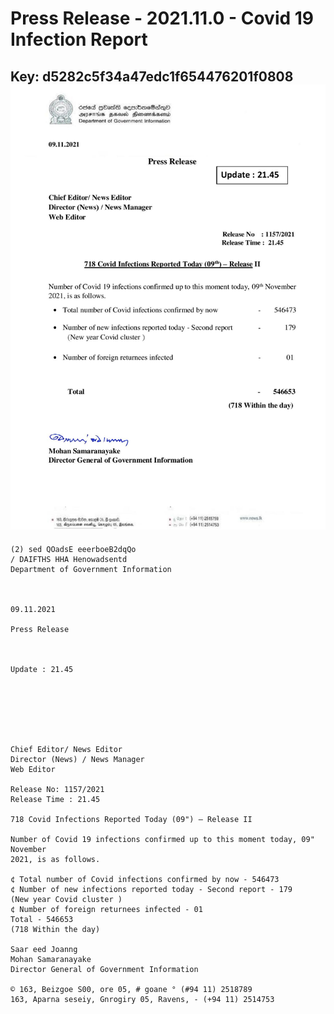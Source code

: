 # Press Release - 2021.11.0 - Covid 19 Infection Report 
Key: d5282c5f34a47edc1f654476201f0808 
![img](img/d5282c5f34a47edc1f654476201f0808.jpg)
---
```
(2) sed QOadsE eeerboeB2dqQo
/ DAIFTHS HHA Henowadsentd
Department of Government Information

 

09.11.2021

Press Release

 

Update : 21.45

 

 

 

Chief Editor/ News Editor
Director (News) / News Manager
Web Editor

Release No: 1157/2021
Release Time : 21.45

718 Covid Infections Reported Today (09") — Release II

Number of Covid 19 infections confirmed up to this moment today, 09" November
2021, is as follows.

¢ Total number of Covid infections confirmed by now - 546473
¢ Number of new infections reported today - Second report - 179
(New year Covid cluster )
¢ Number of foreign returnees infected - 01
Total - 546653
(718 Within the day)

Saar eed Joanng
Mohan Samaranayake
Director General of Government Information

© 163, Beizgoe S00, ore 05, # goane ° (#94 11) 2518789
163, Aparna seseiy, Gnrogiry 05, Ravens, - (+94 11) 2514753

```
